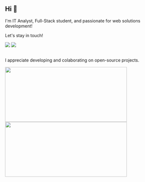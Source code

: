  ## Hi 👋

<p>I'm IT Analyst, Full-Stack student, and passionate for web solutions development!</p>

Let's stay in touch!

<div> 
    <a href = "mailto:felipe.saint@gmail.com" target ="_blank"><img     src="https://camo.githubusercontent.com/571384769c09e0c66b45e39b5be70f68f552db3e2b2311bc2064f0d4a9f5983b/68747470733a2f2f696d672e736869656c64732e696f2f62616467652f476d61696c2d4431343833363f7374796c653d666f722d7468652d6261646765266c6f676f3d676d61696c266c6f676f436f6c6f723d7768697465" data-canonical-src="https://img.shields.io/badge/Gmail-D14836?style=for-the-badge&amp;logo=gmail&amp;logoColor=white" style="max-width:100%;"></a>
        <a href="https://www.linkedin.com/in/felipen20" target="_blank"><img src="https://img.shields.io/badge/-LinkedIn-%230077B5?style=for-the-badge&logo=linkedin&logoColor=white" target="_blank"></a> 
  </div>

<br>

<p>I appreciate developing and colaborating on open-source projects.</p>

<div style="display: flex; flex-wrap: nowrap;">
    <a style="text-decoration: none; list-style: none; color: #000; cursor: none;" href="https://github.com/moreirafelipe">
    <img style="text-decoration: none; list-style: none;" width="400em" height="180em" src="https://github-readme-stats.vercel.app/api?username=moreirafelipe&show_icons=true&theme=dracula&include_all_commits=true&count_private=true"/>
    <img style="text-decoration: none; list-style: none;"  width="400em" height="180em" src="https://github-readme-stats.vercel.app/api/top-langs/?username=moreirafelipe&layout=compact&langs_count=7&theme=dracula"/></a>
</div>
